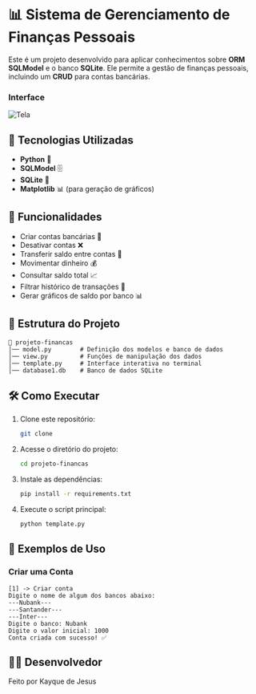 # 📊 Sistema de Gerenciamento de Finanças Pessoais

Este é um projeto desenvolvido para aplicar conhecimentos sobre **ORM SQLModel** e o banco **SQLite**. Ele permite a gestão de finanças pessoais, incluindo um **CRUD** para contas bancárias.

### Interface 

![Tela](./img1_finanças.png)

## 🚀 Tecnologias Utilizadas
- **Python** 🐍
- **SQLModel** 🗄️
- **SQLite** 🏦
- **Matplotlib** 📊 (para geração de gráficos)

## 🔧 Funcionalidades
- Criar contas bancárias 🏦
- Desativar contas ❌
- Transferir saldo entre contas 🔄
- Movimentar dinheiro 💰
- Consultar saldo total 📈
- Filtrar histórico de transações 📅
- Gerar gráficos de saldo por banco 📊

## 📂 Estrutura do Projeto
```
📁 projeto-financas
│── model.py        # Definição dos modelos e banco de dados
│── view.py         # Funções de manipulação dos dados
│── template.py     # Interface interativa no terminal
│── database1.db    # Banco de dados SQLite
```

## 🛠️ Como Executar
1. Clone este repositório:
   ```bash
   git clone 
   ```
2. Acesse o diretório do projeto:
   ```bash
   cd projeto-financas
   ```
3. Instale as dependências:
   ```bash
   pip install -r requirements.txt
   ```
4. Execute o script principal:
   ```bash
   python template.py
   ```

## 🎯 Exemplos de Uso
### Criar uma Conta
```
[1] -> Criar conta
Digite o nome de algum dos bancos abaixo:
---Nubank---
---Santander---
---Inter---
Digite o banco: Nubank
Digite o valor inicial: 1000
Conta criada com sucesso! ✅
```

## 🧑‍💻 Desenvolvedor  
Feito por Kayque de Jesus

